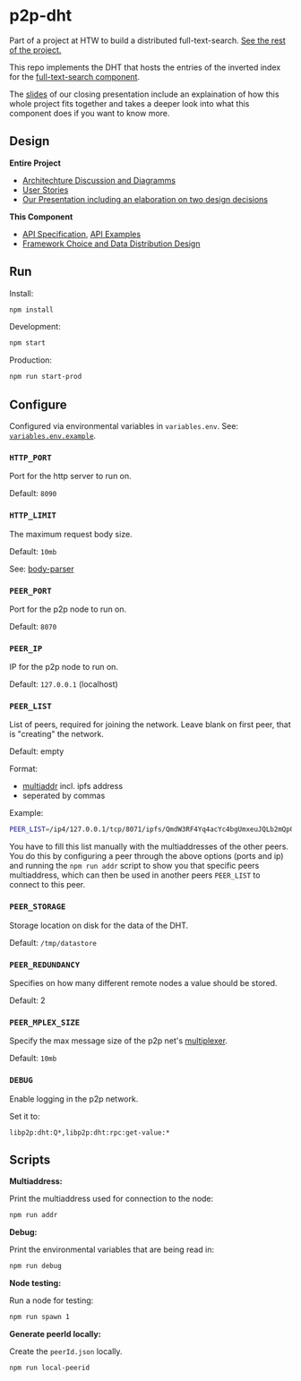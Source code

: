# p2p-dht

Part of a project at HTW to build a distributed full-text-search. [See the rest
of the project.](https://github.com/htw-projekt-p2p-volltextsuche)

This repo implements the DHT that hosts the entries of the inverted index for
the [full-text-search component](https://github.com/htw-projekt-p2p-volltextsuche/fulltext-search).

The [slides](https://github.com/htw-projekt-p2p-volltextsuche/vortrag/blob/master/slides.pdf)
of our closing presentation include an explaination of how this whole project
fits together and takes a deeper look into what this component does if you want
to know more.

## Design

**Entire Project**

- [Architechture Discussion and Diagramms](https://github.com/htw-projekt-p2p-volltextsuche/planning-and-design/tree/main/architecture)
- [User Stories](https://github.com/htw-projekt-p2p-volltextsuche/planning-and-design/projects/1)
- [Our Presentation including an elaboration on two design decisions](https://github.com/htw-projekt-p2p-volltextsuche/vortrag/blob/master/slides.pdf)

**This Component**

- [API Specification](docs/openapi.yaml), [API Examples](docs/routes.md)
- [Framework Choice and Data Distribution Design](docs/data-distribution-design.md#readme)

## Run

Install:

```sh
npm install
```

Development:

```sh
npm start
```

Production:

```sh
npm run start-prod
```

## Configure

Configured via environmental variables in `variables.env`.
See: [`variables.env.example`](variables.env.example).

### `HTTP_PORT`

Port for the http server to run on.

Default: `8090`

### `HTTP_LIMIT`

The maximum request body size.

Default: `10mb`

See: [body-parser](https://www.npmjs.com/package/body-parser#limit-1)

### `PEER_PORT`

Port for the p2p node to run on.

Default: `8070`

### `PEER_IP`

IP for the p2p node to run on.

Default: `127.0.0.1` (localhost)

### `PEER_LIST`

List of peers, required for joining the network. Leave blank on first peer, that
is "creating" the network.

Default: empty

Format:
  - [multiaddr](https://multiformats.github.io/js-multiaddr/#what-is-multiaddr)
    incl. ipfs address <!--Todo: describe how to get the ipfs address-->
  - seperated by commas

Example:

```sh
PEER_LIST=/ip4/127.0.0.1/tcp/8071/ipfs/QmdW3RF4Yq4acYc4bgUmxeuJQLb2mQpQmMuDTGir5gQcYM, /ip4/127.0.0.1/tcp/8072/ipfs/QmPP5pdu6Dh93DL7LnQkKU2x8m4BoSrQswjQR5q26PMneg
```

You have to fill this list manually with the multiaddresses of the other peers.
You do this by configuring a peer through the above options (ports and ip) and
running the `npm run addr` script to show you that specific peers multiaddress,
which can then be used in another peers `PEER_LIST` to connect to this peer.

### `PEER_STORAGE`

Storage location on disk for the data of the DHT.

Default: `/tmp/datastore`

### `PEER_REDUNDANCY`

Specifies on how many different remote nodes a value should be stored.

Default: 2

### `PEER_MPLEX_SIZE`

Specify the max message size of the p2p net's
[multiplexer](https://github.com/libp2p/js-libp2p-mplex).

Default: `10mb`

### `DEBUG`

Enable logging in the p2p network.

Set it to:

```
libp2p:dht:Q*,libp2p:dht:rpc:get-value:*
```

## Scripts

**Multiaddress:**

Print the multiaddress used for connection to the node:

```sh
npm run addr
```

**Debug:**

Print the environmental variables that are being read in:

```sh
npm run debug
```

**Node testing:**

Run a node for testing:

```sh
npm run spawn 1
```

**Generate peerId locally:**

Create the `peerId.json` locally.

```sh
npm run local-peerid
```
